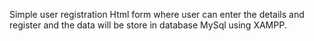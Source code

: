 Simple user registration Html form where user can enter the details and register and the data will be store in database MySql using XAMPP.
